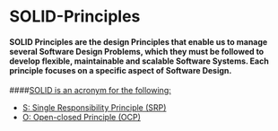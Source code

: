 # SOLID-Principles

#### SOLID Principles are the design Principles that enable us to manage several Software Design Problems, which they must be followed to develop flexible, maintainable and scalable Software Systems. Each principle focuses on a specific aspect of Software Design.
####<ins>SOLID is an acronym for the following:</ins><br>
   - [S: Single Responsibility Principle (SRP)](#features)
   - [O: Open-closed Principle (OCP)](#features)
     
 

 
